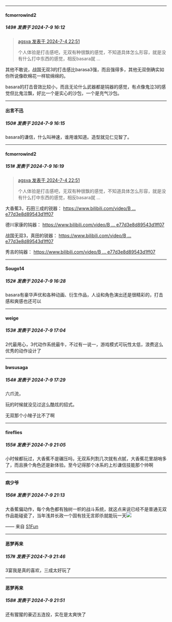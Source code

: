 ﻿
*****

####  fcmorrowind2  
##### 149#       发表于 2024-7-9 16:12

<blockquote><a href="httphttps://bbs.saraba1st.com/2b/forum.php?mod=redirect&amp;goto=findpost&amp;pid=65483689&amp;ptid=2165298" target="_blank">agsva 发表于 2024-7-4 22:51</a>

个人体验是打击感吧，无双有种很飘的感觉，不知道具体怎么形容，就是没有什么打中东西的感觉，相反basara就 ...</blockquote>
其他不敢说，战国无双3的打击感比barasa3强，而且强得多，其他无双倒确实如你所说像砍棉花一样软绵绵的。

basara的打击音效比较小，而且无论什么武器都是钝器的感觉，有点像鬼泣3的感觉但比鬼泣飘，好比一个是实心的沙包，一个是充气沙包。


*****

####  出言不迅  
##### 150#       发表于 2024-7-9 16:15

basara的谦信，什么叫神速，谁用谁知道。造型就见仁见智了。

*****

####  fcmorrowind2  
##### 151#       发表于 2024-7-9 16:19

<blockquote><a href="httphttps://bbs.saraba1st.com/2b/forum.php?mod=redirect&amp;goto=findpost&amp;pid=65483689&amp;ptid=2165298" target="_blank">agsva 发表于 2024-7-4 22:51</a>

个人体验是打击感吧，无双有种很飘的感觉，不知道具体怎么形容，就是没有什么打中东西的感觉，相反basara就 ...</blockquote>
大香蕉3，石田三成的锐器：
[https://www.bilibili.com/video/B ... e77d3e8d89543d1ff07](https://www.bilibili.com/video/BV1K54y1h7Gw?p=32&amp;vd_source=e69b7afd29e0de77d3e8d89543d1ff07)

德川家康的钝器：
[https://www.bilibili.com/video/B ... e77d3e8d89543d1ff07](https://www.bilibili.com/video/BV1K54y1h7Gw?p=3&amp;vd_source=e69b7afd29e0de77d3e8d89543d1ff07)

战国无双3，真田的锐器：
[https://www.bilibili.com/video/B ... e77d3e8d89543d1ff07](https://www.bilibili.com/video/BV1Wv411a7ef/?spm_id_from=333.337.search-card.all.click&amp;vd_source=e69b7afd29e0de77d3e8d89543d1ff07)

秀吉的钝器：
[https://www.bilibili.com/video/B ... e77d3e8d89543d1ff07](https://www.bilibili.com/video/BV1W54y1b7ob?p=2&amp;vd_source=e69b7afd29e0de77d3e8d89543d1ff07)


*****

####  Sougo14  
##### 152#       发表于 2024-7-9 16:28

basara有豪华声优和各种动画、衍生作品，人设和角色演出还是很精彩的，打击感和爽感也还可以


*****

####  weige  
##### 153#       发表于 2024-7-9 17:04

2代最用心，3代动作系统最牛，不过有一说一，游戏模式可玩性太低，浪费这么优秀的动作设计了


*****

####  bwsusaga  
##### 154#       发表于 2024-7-9 17:29

六爪流，

玩的时候就没见过这么酷炫的招式。

无双那个小矬子比不了啊


*****

####  fireflies  
##### 155#       发表于 2024-7-9 21:05

小时候都玩过，大香蕉不是碾压吗，无双系列割几次就有点腻，大香蕉花里胡哨多了，而且换个角色还是新体验。至今记得那个冰系的上杉谦信技能那个帅啊


*****

####  病少爷  
##### 156#       发表于 2024-7-9 21:13

大香蕉偏动作，每个角色都有独树一帜的战斗系统，就这点来说已经不是普通无双作品能碰瓷了，当年浅井长政一个固有技无言即杀就能玩一天<img src="https://static.saraba1st.com/image/smiley/face2017/045.png" referrerpolicy="no-referrer">

—— 来自 [S1Fun](https://s1fun.koalcat.com)


*****

####  恶梦再来  
##### 157#       发表于 2024-7-9 21:46

3宴我是真的喜欢，三成太好玩了


*****

####  恶梦再来  
##### 158#       发表于 2024-7-9 21:51

还有猩猩的豪迈五连投，实在是太爽快了


